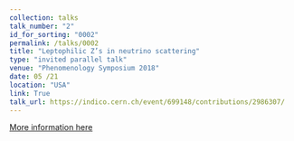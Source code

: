 ```yaml
---
collection: talks
talk_number: "2"
id_for_sorting: "0002"
permalink: /talks/0002
title: "Leptophilic Z’s in neutrino scattering" 
type: "invited parallel talk"
venue: "Phenomenology Symposium 2018"
date: 05 /21
location: "USA"
link: True 
talk_url: https://indico.cern.ch/event/699148/contributions/2986307/ 
---
```


[More information here](https://indico.cern.ch/event/699148/contributions/2986307/)
